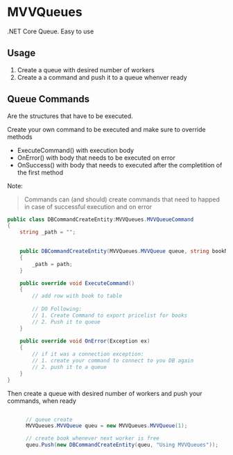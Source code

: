 # MVVQueues #
.NET Core Queue. Easy to use


## Usage 
1. Create a queue with desired number of workers
2. Create a a command and push it to a queue whenver ready

## Queue Commands
Are the structures that have to be executed. 

Create your own command to be executed and make sure to override methods
- ExecuteCommand() with execution body
- OnError() with body that needs to be executed on error
- OnSuccess() with body that needs to executed after the completition of the first method


Note:
> Commands can (and should) create commands that need to happed in case of successful execution and on error

```csharp
public class DBCommandCreateEntity:MVVQueues.MVVQueueCommand
{
    string _path = "";
    

    public DBCommandCreateEntity(MVVQueues.MVVQueue queue, string bookName):base(queue)
    {
        _path = path;
    }

    public override void ExecuteCommand()
    {
        // add row with book to table
        
        // DO Following:
        // 1. Create Command to export pricelist for books
        // 2. Push it to queue
    }
    
    public override void OnError(Exception ex)
    {
        // if it was a connection exception:
        // 1. create your command to connect to you DB again
        // 2. push it to a queue
    }
}

```

Then create a queue with desired number of workers and push your commands, when ready

```csharp

      // queue create
      MVVQueues.MVVQueue queu = new MVVQueues.MVVQueue(1);

      // create book whenever next worker is free
      queu.Push(new DBCommandCreateEntity(queu, "Using MVVQueues"));

```


